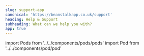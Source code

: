 ```yaml
---
slug: support-app
canonical: 'https://beanstalkapp.co.uk/support'
heading: Help & Support
subheading: What can we help you with?
app: true
---
```

import Pods from '../../components/pods/pods'
import Pod from '../../components/pod/pod'

<Pods>
  <Pod link={'/faqs-app'} heading={'Faqs'} description={'Answers to common questions'} type={'faqs'}/>
  <Pod link={'/coming-soon-app'} heading={'Knowledge base'} description={'Articles and News'} type={'knowledge'}/>
  <Pod link={'/legals-app'} heading={'Legals'} description={'T&Cs and other documents'} type={'legals'}/>
  <Pod link={'/contact-us-app'} heading={'Contact us'} description={'Email our support team'} type={'contact'}/>
</Pods>